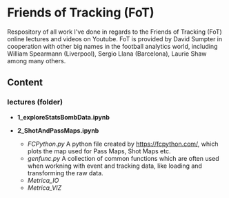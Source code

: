 # Friends of Tracking (FoT)
Respository of all work I've done in regards to the Friends of Tracking (FoT) online lectures and videos on Youtube.
FoT is provided by David Sumpter in cooperation with other big names in the football analytics world, including William Spearmann (Liverpool), Sergio Llana (Barcelona), Laurie Shaw among many others.

## Content

### lectures (folder)

* **1_exploreStatsBombData.ipynb**

* **2_ShotAndPassMaps.ipynb**


    * _FCPython.py_
A python file created by https://fcpython.com/, which plots the map used for Pass Maps, Shot Maps etc.
    * _genfunc.py_
A collection of common functions which are often used when workning with event and tracking data, like loading and transforming the raw data. 
    * _Metrica_IO_
    * _Metrica_VIZ_

